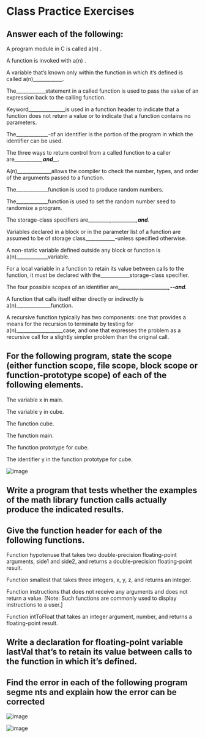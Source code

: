 
# Class Practice Exercises

## Answer each of the following:

A program module in C is called a(n)           .

A function is invoked with a(n)           .

A variable that’s known only within the function in which it’s defined is called a(n)____________.

The____________statement in a called function is used to pass the value of an expression back to the calling function.

Keyword_______________is used in a function header to indicate that a function does not return a value or to indicate that a function contains no parameters.

The_____________-of an identifier is the portion of the program in which the identifier can be used.

The three ways to return control from a called function to a caller are___________,_____________and_______________.

A(n)______________allows the compiler to check the number, types, and order of the arguments passed to a function.

The_____________function is used to produce random numbers.

The_____________function is used to set the random number seed to randomize a program.

The storage-class specifiers are_________,___________,__________and___________.

Variables declared in a block or in the parameter list of a function are assumed to be of storage class____________-unless specified otherwise.

A non-static variable defined outside any block or function is a(n)_____________variable.

For a local variable in a function to retain its value between calls to the function, it must be declared with the____________storage-class specifier.

The four possible scopes of an identifier are________,_____________,___________--and____________.

A function that calls itself either directly or indirectly is a(n)______________function.

A recursive function typically has two components: one that provides a means for the recursion to terminate by testing for a(n)___________________case, and one that expresses the problem as a recursive call for a slightly simpler problem than the original call.

## For the following program, state the scope (either function scope, file scope, block scope or function-prototype scope) of each of the following elements.

The variable x in main.

The variable y in cube.

The function cube.

The function main.

The function prototype for cube.

The identifier y in the function prototype for cube.


![image](https://user-images.githubusercontent.com/47218880/66576164-da077e00-eb3c-11e9-8137-5f6bc2355dd5.png)


## Write a program that tests whether the examples of the math library function calls actually produce the indicated results.

 ## Give the function header for each of the following functions.

Function hypotenuse that takes two double-precision floating-point arguments, side1 and side2, and returns a double-precision floating-point result.

Function smallest that takes three integers, x, y, z, and returns an integer.

Function instructions that does not receive any arguments and does not return a value. [Note: Such functions are commonly used to display instructions to a user.]

Function intToFloat that takes an integer argument, number, and returns a floating-point result.

## Write a declaration for floating-point variable lastVal that’s to retain its value between calls to the function in which it’s defined.

## Find the error in each of the following program segme nts and explain how the error can be corrected 

![image](https://user-images.githubusercontent.com/47218880/66576583-982b0780-eb3d-11e9-9b56-4896045a355a.png)

![image](https://user-images.githubusercontent.com/47218880/66576641-b133b880-eb3d-11e9-8bee-e763b385f356.png)







